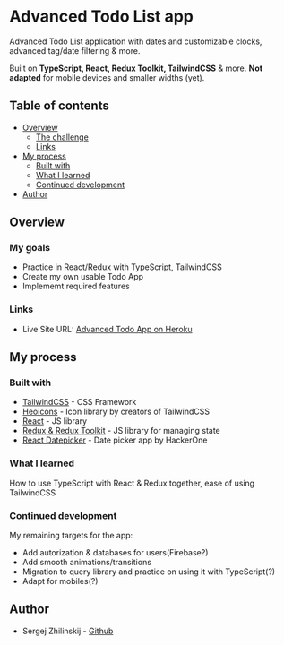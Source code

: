 # Advanced Todo List app

Advanced Todo List application with dates and customizable clocks, advanced tag/date filtering & more.

Built on **TypeScript, React, Redux Toolkit, TailwindCSS** & more. **Not adapted** for mobile devices and smaller widths (yet).

## Table of contents

- [Overview](#overview)
  - [The challenge](#the-challenge)
  - [Links](#links)
- [My process](#my-process)
  - [Built with](#built-with)
  - [What I learned](#what-i-learned)
  - [Continued development](#continued-development)
- [Author](#author)

## Overview

### My goals

- Practice in React/Redux with TypeScript, TailwindCSS
- Create my own usable Todo App
- Implememt required features

### Links

- Live Site URL: [Advanced Todo App on Heroku](https://advanced-todo-app.herokuapp.com/)

## My process

### Built with

- [TailwindCSS](https://tailwindcss.com/) - CSS Framework
- [Heoicons](https://heroicons.com/) - Icon library by creators of TailwindCSS
- [React](https://reactjs.org/) - JS library
- [Redux & Redux Toolkit](https://redux-toolkit.js.org/) - JS library for managing state
- [React Datepicker](https://reactdatepicker.com/) - Date picker app by HackerOne

### What I learned

How to use TypeScript with React & Redux together, ease of using TailwindCSS

### Continued development

My remaining targets for the app:

- Add autorization & databases for users(Firebase?)
- Add smooth animations/transitions
- Migration to query library and practice on using it with TypeScript(?)
- Adapt for mobiles(?)

## Author

- Sergej Zhilinskij - [Github](https://github.com/StarDust198)
